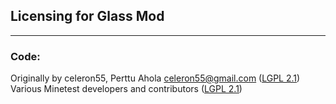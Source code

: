 ## Licensing for Glass Mod


---
### **Code:**

Originally by celeron55, Perttu Ahola <celeron55@gmail.com> ([LGPL 2.1][lic.lgpl])
Various Minetest developers and contributors ([LGPL 2.1][lic.lgpl])


[lic.lgpl]: docs/license-LGPL-2.1.txt
